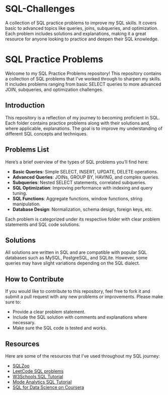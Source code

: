# SQL-Challenges
A collection of SQL practice problems to improve my SQL skills. It covers basic to advanced topics like queries, joins, subqueries, and optimization. Each problem includes solutions and explanations, making it a great resource for anyone looking to practice and deepen their SQL knowledge.



# SQL Practice Problems

Welcome to my SQL Practice Problems repository! This repository contains a collection of SQL problems that I've worked through to sharpen my skills. It includes problems ranging from basic SELECT queries to more advanced JOIN, subqueries, and optimization challenges. 

## Introduction

This repository is a reflection of my journey to becoming proficient in SQL. Each folder contains practice problems along with their solutions and, where applicable, explanations. The goal is to improve my understanding of different SQL concepts and techniques.

## Problems List

Here’s a brief overview of the types of SQL problems you’ll find here:

- **Basic Queries**: Simple SELECT, INSERT, UPDATE, DELETE operations.
- **Advanced Queries**: JOINs, GROUP BY, HAVING, and complex queries.
- **Subqueries**: Nested SELECT statements, correlated subqueries.
- **SQL Optimization**: Improving performance with indexing and query tuning.
- **SQL Functions**: Aggregate functions, window functions, string manipulation.
- **Database Design**: Normalization, schema design, foreign keys, etc.

Each problem is categorized under its respective folder with clear problem statements and SQL code solutions.

## Solutions

All solutions are written in SQL and are compatible with popular SQL databases such as MySQL, PostgreSQL, and SQLite. However, some queries may have slight variations depending on the SQL dialect.

## How to Contribute

If you would like to contribute to this repository, feel free to fork it and submit a pull request with any new problems or improvements. Please make sure to:

- Provide a clear problem statement.
- Include the SQL solution with comments and explanations where necessary.
- Make sure the SQL code is tested and works.

## Resources

Here are some of the resources that I’ve used throughout my SQL journey:

- [SQLZoo](https://sqlzoo.net/)
- [LeetCode SQL problems](https://leetcode.com/problemset/database/)
- [W3Schools SQL Tutorial](https://www.w3schools.com/sql/)
- [Mode Analytics SQL Tutorial](https://mode.com/sql-tutorial/)
- [SQL for Data Science on Coursera](https://www.coursera.org/learn/sql-for-data-science)

